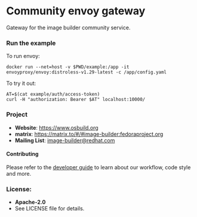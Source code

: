 Community envoy gateway
=======================

Gateway for the image builder community service.

### Run the example

To run envoy:
```
docker run --net=host -v $PWD/example:/app -it envoyproxy/envoy:distroless-v1.29-latest -c /app/config.yaml
```

To try it out:
```
AT=$(cat example/auth/access-token)
curl -H "authorization: Bearer $AT" localhost:10000/
```

### Project

 * **Website**: <https://www.osbuild.org>
 * **matrix**: https://matrix.to/#/#image-builder:fedoraproject.org
*  **Mailing List**: image-builder@redhat.com

#### Contributing

Please refer to the [developer guide](https://www.osbuild.org/guides/developer-guide/index.html) to learn about our workflow, code style and more.

### License:

 - **Apache-2.0**
 - See LICENSE file for details.
